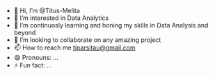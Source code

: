 - 👋 Hi, I’m @Titus-Melita
- 👀 I’m interested in Data Analytics
- 🌱 I’m continuosly learning and honing my skills in Data Analysis and beyond
- 💞️ I’m looking to collaborate on any amazing project
- 📫 How to reach me tiparsitau@gmail.com
- 😄 Pronouns: ...
- ⚡ Fun fact: ...

<!---
Titus-Melita/Titus-Melita is a ✨ special ✨ repository because its `README.md` (this file) appears on your GitHub profile.
You can click the Preview link to take a look at your changes.
--->
